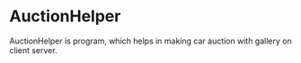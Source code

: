 AuctionHelper
=============
AuctionHelper is program, which helps in making car auction with gallery on client server. 
